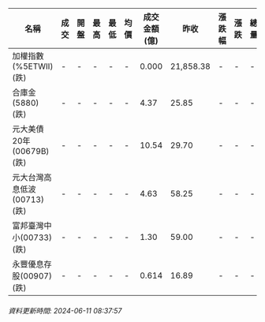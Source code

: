 | 名稱 | 成交 | 開盤 | 最高 | 最低 | 均價 | 成交金額(億) | 昨收 | 漲跌幅 | 漲跌 | 總量 | 昨量 | 振幅 |
| -------- | -------- | -------- | -------- |-------- | -------- | -------- |-------- |-------- |-------- | -------- | -------- |-------- |
|加權指數(%5ETWII) (跌)|-|-|-|-|-|0.000|21,858.38|-|-|-|-|0.00%|
|合庫金(5880) (跌)|-|-|-|-|-|4.37|25.85|-|-|-|-|0.00%|
|元大美債20年(00679B) (跌)|-|-|-|-|-|10.54|29.70|-|-|-|-|0.00%|
|元大台灣高息低波(00713) (跌)|-|-|-|-|-|4.63|58.25|-|-|-|-|0.00%|
|富邦臺灣中小(00733) (跌)|-|-|-|-|-|1.30|59.00|-|-|-|-|0.00%|
|永豐優息存股(00907) (跌)|-|-|-|-|-|0.614|16.89|-|-|-|-|0.00%|
###### 資料更新時間: 2024-06-11 08:37:57